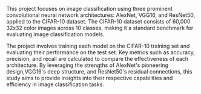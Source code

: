 
This project focuses on image classification using three prominent convolutional neural network architectures: AlexNet, VGG16, and ResNet50, applied to the CIFAR-10 dataset. 
The CIFAR-10 dataset consists of 60,000 32x32 color images across 10 classes, making it a standard benchmark for evaluating image classification models.

The project involves training each model on the CIFAR-10 training set and evaluating their performance on the test set. Key metrics such as accuracy, precision, and
recall are calculated to compare the effectiveness of each architecture. By leveraging the strengths of AlexNet's pioneering design,VGG16's deep structure, and ResNet50's residual
connections, this study aims to provide insights into their respective capabilities and efficiency in image classification tasks.
